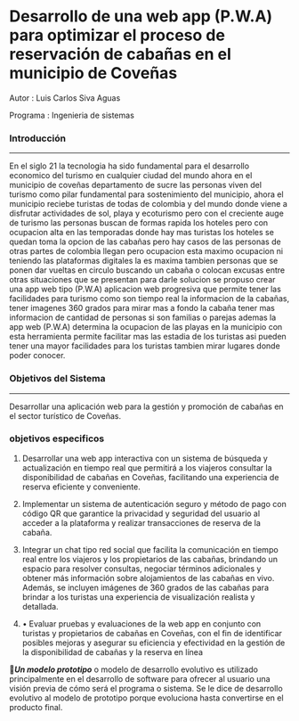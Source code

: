 # Desarrollo de una web app (P.W.A) para optimizar el proceso de reservación de cabañas en el municipio de Coveñas

Autor : Luis Carlos Siva Aguas

Programa : Ingenieria de sistemas





### Introducción
---


En el siglo 21 la tecnologia ha sido fundamental para el desarrollo economico del turismo en cualquier ciudad del mundo ahora en el municipio de coveñas departamento de sucre las personas viven del turismo como pilar fundamental para sostenimiento del municipio, ahora el municipio reciebe turistas de todas de colombia y del mundo donde viene a disfrutar actividades de sol, playa y ecoturismo pero con el creciente auge de turismo las personas buscan de formas rapida los hoteles pero con ocupacion alta en las temporadas donde hay mas turistas los hoteles se quedan toma la opcion de las cabañas pero hay casos de las personas de otras partes de colombia llegan pero ocupacion esta maximo ocupacion ni teniendo las plataformas digitales la es maxima tambien personas que se ponen dar vueltas en circulo buscando un cabaña o colocan excusas entre otras situaciones que se presentan para darle solucion se propuso crear una app web tipo (P.W.A) aplicacion web progresiva que permite tener las facilidades para turismo como son tiempo real la informacion de la cabañas, tener imagenes 360 grados para mirar mas a fondo la cabaña tener mas informacion de cantidad de personas si son familias o parejas ademas la app web (P.W.A) determina la ocupacion de las playas en la municipio con esta herramienta permite facilitar mas las estadia de los turistas asi pueden tener una mayor facilidades para los turistas tambien mirar lugares donde poder conocer.


### Objetivos del Sistema
---
Desarrollar una aplicación web para la gestión y promoción de cabañas en el sector turístico de Coveñas. 
### objetivos especificos
1. Desarrollar una web app interactiva con un sistema de búsqueda y actualización en tiempo real que permitirá a los viajeros consultar la disponibilidad de cabañas en Coveñas, facilitando una experiencia de reserva eficiente y conveniente.
2. Implementar un sistema de autenticación seguro y método de pago con código QR que garantice la privacidad y seguridad del usuario al acceder a la plataforma y realizar transacciones de reserva de la cabaña.

3. Integrar un chat tipo red social que facilita la comunicación en tiempo real entre los viajeros y los propietarios de las cabañas, brindando un espacio para resolver consultas, negociar términos adicionales y obtener más información sobre alojamientos de las cabañas en vivo. Además, se incluyen imágenes de 360 grados de las cabañas para brindar a los turistas una experiencia de visualización realista y detallada.

4. •	Evaluar pruebas y evaluaciones de la web app en conjunto con turistas y propietarios de cabañas en Coveñas, con el fin de identificar posibles mejoras y asegurar su eficiencia y efectividad en la gestión de la disponibilidad de cabañas y la reserva en línea


📓***Un modelo prototipo*** o modelo de desarrollo evolutivo es utilizado principalmente en el desarrollo de software para ofrecer al usuario una visión previa de cómo será el programa o sistema. Se le dice de desarrollo evolutivo al modelo de prototipo porque evoluciona hasta convertirse en el producto final.